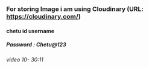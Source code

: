 ### For storing Image i am using Cloudinary (URL: https://cloudinary.com/)

#### chetu id username

##### Password : Chetu@123

###### video 10- 30:11
